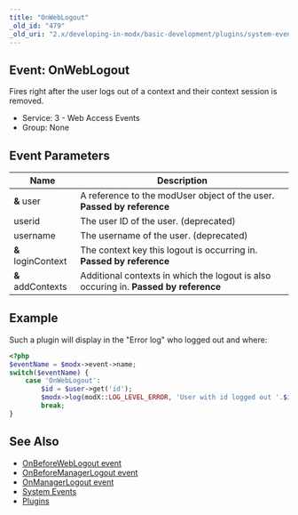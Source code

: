 ```yaml
---
title: "OnWebLogout"
_old_id: "479"
_old_uri: "2.x/developing-in-modx/basic-development/plugins/system-events/onweblogout"
---
```


## Event: OnWebLogout

Fires right after the user logs out of a context and their context session is removed.

- Service: 3 - Web Access Events
- Group: None

## Event Parameters

| Name               | Description                                                                          |
| ------------------ | ------------------------------------------------------------------------------------ |
| **&** user         | A reference to the modUser object of the user. **Passed by reference**               |
| userid             | The user ID of the user. (deprecated)                                                |
| username           | The username of the user. (deprecated)                                               |
| **&** loginContext | The context key this logout is occurring in. **Passed by reference**                 |
| **&** addContexts  | Additional contexts in which the logout is also occuring in. **Passed by reference** |

## Example

Such a plugin will display in the "Error log" who logged out and where:

```php
<?php
$eventName = $modx->event->name;
switch($eventName) {
    case 'OnWebLogout':
        $id = $user->get('id');
        $modx->log(modX::LOG_LEVEL_ERROR, 'User with id logged out '.$id.' out of context '.$loginContext.' and these more '.print_r($addContexts));
        break;
}
```

## See Also

- [OnBeforeWebLogout event](extending-modx/plugins/system-events/onbeforeweblogout "OnBeforeWebLogout")
- [OnBeforeManagerLogout event](extending-modx/plugins/system-events/onbeforemanagerlogout "OnBeforeManagerLogout")
- [OnManagerLogout event](extending-modx/plugins/system-events/onmanagerlogout "OnManagerLogout")
- [System Events](extending-modx/plugins/system-events "System Events")
- [Plugins](extending-modx/plugins "Plugins")
